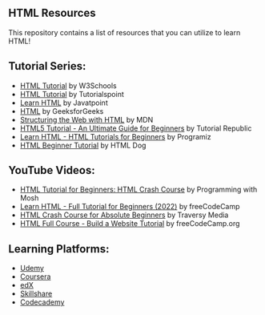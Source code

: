 ## HTML Resources

This repository contains a list of resources that you can utilize to learn HTML!

## Tutorial Series:

- [HTML Tutorial](https://www.w3schools.com/html/) by W3Schools
- [HTML Tutorial](https://www.tutorialspoint.com/html/index.htm) by Tutorialspoint
- [Learn HTML](https://www.javatpoint.com/html-tutorial) by Javatpoint
- [HTML](https://www.geeksforgeeks.org/html/) by GeeksforGeeks
- [Structuring the Web with HTML](https://developer.mozilla.org/en-US/docs/Learn/HTML) by MDN
- [HTML5 Tutorial - An Ultimate Guide for Beginners](https://www.tutorialrepublic.com/html-tutorial/) by Tutorial Republic
- [Learn HTML - HTML Tutorials for Beginners](https://www.programiz.com/html) by Programiz
- [HTML Beginner Tutorial](https://htmldog.com/guides/html/beginner/) by HTML Dog

## YouTube Videos:

- [HTML Tutorial for Beginners: HTML Crash Course](https://www.youtube.com/watch?v=qz0aGYrrlhU) by Programming with Mosh
- [Learn HTML - Full Tutorial for Beginners (2022)](https://www.youtube.com/watch?v=kUMe1FH4CHE) by freeCodeCamp
- [HTML Crash Course for Absolute Beginners](https://www.youtube.com/watch?v=UB1O30fR-EE) by Traversy Media
- [HTML Full Course - Build a Website Tutorial](https://www.youtube.com/watch?v=pQN-pnXPaVg) by freeCodeCamp.org

## Learning Platforms:

- [Udemy](https://www.udemy.com/)
- [Coursera](https://in.coursera.org/)
- [edX](https://www.edx.org/)
- [Skillshare](https://www.skillshare.com/en/)
- [Codecademy](https://www.codecademy.com/)
